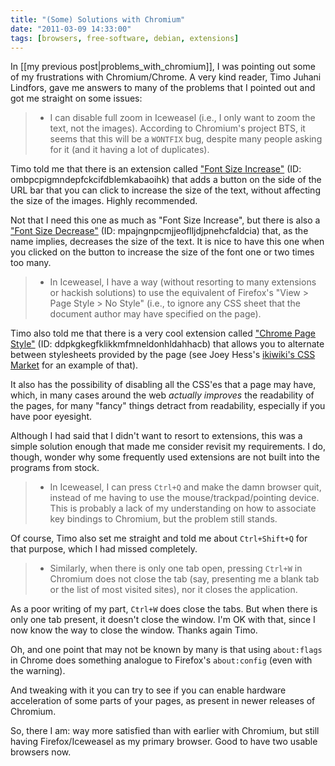 ```yaml
---
title: "(Some) Solutions with Chromium"
date: "2011-03-09 14:33:00"
tags: [browsers, free-software, debian, extensions]
---
```


In [[my previous post|problems_with_chromium]], I was pointing out some of
my frustrations with Chromium/Chrome.  A very kind reader, Timo Juhani
Lindfors, gave me answers to many of the problems that I pointed out and got
me straight on some issues:

> * I can disable full zoom in Iceweasel (i.e., I only want to zoom the text,
>  not the images). According to Chromium's project BTS, it seems that this
>  will be a `WONTFIX` bug, despite many people asking for it (and it having
>  a lot of duplicates).

Timo told me that there is an extension called ["Font Size Increase"][FSI]
(ID: ombpcpigmndepfckcifdblemkabaoihk) that adds a button on the side of the
URL bar that you can click to increase the size of the text, without
affecting the size of the images. Highly recommended.

Not that I need this one as much as "Font Size Increase", but there is also
a ["Font Size Decrease"][FSD] (ID: mpajngnpcmjjeoflljdjpnehcfaldcia) that,
as the name implies, decreases the size of the text. It is nice to have this
one when you clicked on the button to increase the size of the font one or
two times too many.

> * In Iceweasel, I have a way (without resorting to many extensions or
>   hackish solutions) to use the equivalent of Firefox's "View > Page Style >
>   No Style" (i.e., to ignore any CSS sheet that the document author may have
>   specified on the page).

Timo also told me that there is a very cool extension called
["Chrome Page Style"][CPS] (ID: ddpkgkegfklikkmfmneldonhldahhacb) that
allows you to alternate between stylesheets provided by the page (see Joey
Hess's [ikiwiki's CSS Market][IWCSSM] for an example of that).

It also has the possibility of disabling all the CSS'es that a page may
have, which, in many cases around the web *actually improves* the
readability of the pages, for many "fancy" things detract from readability,
especially if you have poor eyesight.

Although I had said that I didn't want to resort to extensions, this was a
simple solution enough that made me consider revisit my requirements.  I do,
though, wonder why some frequently used extensions are not built into the
programs from stock.

> * In Iceweasel, I can press `Ctrl+Q` and make the damn browser quit, instead
>   of me having to use the mouse/trackpad/pointing device. This is probably a
>   lack of my understanding on how to associate key bindings to Chromium, but
>   the problem still stands.

Of course, Timo also set me straight and told me about `Ctrl+Shift+Q` for
that purpose, which I had missed completely.

> * Similarly, when there is only one tab open, pressing `Ctrl+W` in Chromium
>  does not close the tab (say, presenting me a blank tab or the list of most
>  visited sites), nor it closes the application.

As a poor writing of my part, `Ctrl+W` does close the tabs. But when there
is only one tab present, it doesn't close the window. I'm OK with that,
since I now know the way to close the window. Thanks again Timo.

Oh, and one point that may not be known by many is that using `about:flags`
in Chrome does something analogue to Firefox's `about:config` (even with the
warning).

And tweaking with it you can try to see if you can enable hardware
acceleration of some parts of your pages, as present in newer releases of
Chromium.

So, there I am: way more satisfied than with earlier with Chromium, but
still having Firefox/Iceweasel as my primary browser. Good to have two
usable browsers now.


[CPS]: https://chrome.google.com/webstore/detail/ddpkgkegfklikkmfmneldonhldahhacb
[FSD]: https://chrome.google.com/webstore/detail/mpajngnpcmjjeoflljdjpnehcfaldcia
[FSI]: https://chrome.google.com/webstore/detail/ombpcpigmndepfckcifdblemkabaoihk
[IWCSSM]: http://ikiwiki.info/css_market/

